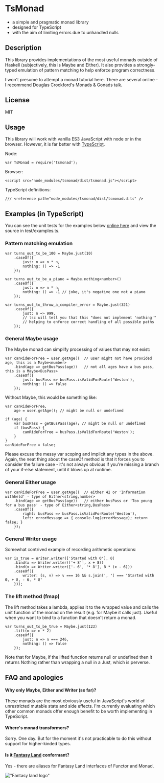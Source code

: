# TsMonad
* a simple and pragmatic monad library
* designed for TypeScript
* with the aim of limiting errors due to unhandled nulls

## Description
This library provides implementations of the most useful monads outside of Haskell (subjectively, this is Maybe and Either). It also provides a strongly-typed emulation of pattern matching to help enforce program correctness.

I won't presume to attempt a monad tutorial here. There are several online - I recommend Douglas Crockford's Monads & Gonads talk.

## License
MIT

## Usage
This library will work with vanilla ES3 JavaScript with node or in the browser. However, it is far better with [TypeScript](http://www.typescriptlang.org).

Node:

    var TsMonad = require('tsmonad');

Browser:

    <script src="node_modules/tsmonad/dist/tsmonad.js"></script>

TypeScript definitions:

    /// <reference path="node_modules/tsmonad/dist/tsmonad.d.ts" />

## Examples (in TypeScript)
You can see the unit tests for the examples below [online here](https://cbowdon.github.io/tests/TsMonad) and view the source in test/examples.ts.

### Pattern matching emulation

    var turns_out_to_be_100 = Maybe.just(10)
        .caseOf({
            just: n => n * n,
            nothing: () => -1
        });

    var turns_out_to_be_a_piano = Maybe.nothing<number>()
        .caseOf({
            just: n => n * n,
            nothing: () => -1 // joke, it's negative one not a piano
        });

    var turns_out_to_throw_a_compiler_error = Maybe.just(321)
        .caseOf({
            just: n => 999,
            // tsc will tell you that this "does not implement 'nothing'"
            // helping to enforce correct handling of all possible paths
        });

### General Maybe usage

The Maybe monad can simplify processing of values that may not exist:

    var canRideForFree = user.getAge()  // user might not have provided age, this is a Maybe<number>
        .bind(age => getBusPass(age))   // not all ages have a bus pass, this is a Maybe<BusPass>
        .caseOf({
            just: busPass => busPass.isValidForRoute('Weston'),
            nothing: () => false
        });

Without Maybe, this would be something like:

    var canRideForFree,
        age = user.getAge(); // might be null or undefined

    if (age) {
        var busPass = getBusPass(age); // might be null or undefined
        if (busPass) {
            canRideForFree = busPass.isValidForRoute('Weston');
        }
    }
    canRideForFree = false;

Please excuse the messy var scoping and implicit any types in the above. Again, the neat thing about the caseOf method is that it forces you to consider the failure case - it's not always obvious if you're missing a branch of your if-else statement, until it blows up at runtime.

### General Either usage

    var canRideForFree = user.getAge()  // either 42 or 'Information withheld' - type of Either<string,number>
        .bind(age => getBusPass(age))   // either busPass or 'Too young for a bus pass' - type of Either<string,BusPass>
        .caseOf({
            right: busPass => busPass.isValidForRoute('Weston'),
            left: errorMessage => { console.log(errorMessage); return false; }
        });

### General Writer usage

Somewhat contrived example of recording arithmetic operations:

    var is_true = Writer.writer(['Started with 0'], 0)
        .bind(x => Writer.writer(['+ 8'], x + 8))
        .bind(x => Writer.writer(['- 6', '* 8'], 8 * (x - 6)))
        .caseOf({
            writer: (s, v) => v === 16 && s.join(', ') === 'Started with 0, + 8, - 6, * 8'
        }));

### The lift method (fmap)

The lift method takes a lambda, applies it to the wrapped value and calls the unit function of the monad on the result (e.g. for Maybe it calls just). Useful when you want to bind to a function that doesn't return a monad.

    var turns_out_to_be_true = Maybe.just(123)
        .lift(n => n * 2)
        .caseOf({
            just: n => n === 246,
            nothing: () => false
        });

Note that for Maybe, if the lifted function returns null or undefined then it returns Nothing rather than wrapping a null in a Just, which is perverse.

## FAQ and apologies
#### Why only Maybe, Either and Writer (so far)?

These monads are the most obviously useful in JavaScript's world of unrestricted mutable state and side effects. I'm currently evaluating which other common monads offer enough benefit to be worth implementing in TypeScript.

#### Where's monad transformers?

Sorry. One day. But for the moment it's not practicable to do this without support for higher-kinded types.

#### Is it [Fantasy Land](https://github.com/fantasyland/fantasy-land) conformant?

Yes - there are aliases for Fantasy Land interfaces of Functor and Monad.

!["Fantasy land logo"](https://raw.github.com/fantasyland/fantasy-land/master/logo.png)
